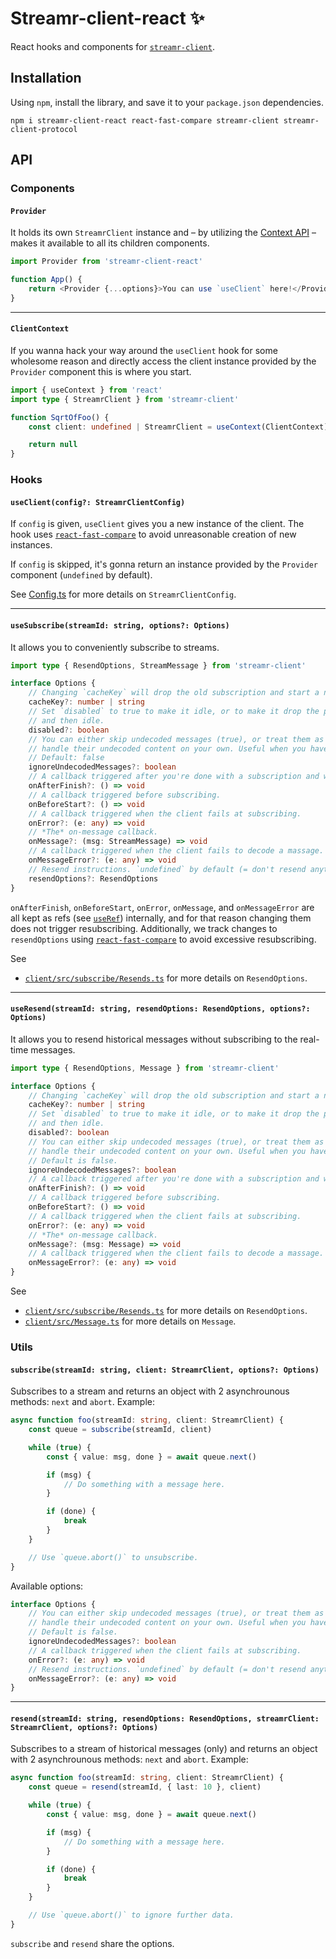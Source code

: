# Streamr-client-react ✨

React hooks and components for [`streamr-client`](https://github.com/streamr-dev/network/tree/main/packages/client).

## Installation

Using `npm`, install the library, and save it to your `package.json` dependencies.

```
npm i streamr-client-react react-fast-compare streamr-client streamr-client-protocol
```

## API

### Components

#### `Provider`

It holds its own `StreamrClient` instance and – by utilizing the [Context API](https://reactjs.org/docs/context.html) – makes it available to all its children components.

```typescript
import Provider from 'streamr-client-react'

function App() {
    return <Provider {...options}>You can use `useClient` here!</Provider>
}
```

---

#### `ClientContext`

If you wanna hack your way around the `useClient` hook for some wholesome reason and directly access the client instance provided by the `Provider` component this is where you start.

```typescript
import { useContext } from 'react'
import type { StreamrClient } from 'streamr-client'

function SqrtOfFoo() {
    const client: undefined | StreamrClient = useContext(ClientContext)

    return null
}
```

### Hooks

#### `useClient(config?: StreamrClientConfig)`

If `config` is given, `useClient` gives you a new instance of the client. The hook uses [`react-fast-compare`](https://github.com/FormidableLabs/react-fast-compare) to avoid unreasonable creation of new instances.

If `config` is skipped, it's gonna return an instance provided by the `Provider` component (`undefined` by default).

See [Config.ts](https://github.com/streamr-dev/network/blob/main/packages/client/src/Config.ts) for more details on `StreamrClientConfig`.

---

#### `useSubscribe(streamId: string, options?: Options)`

It allows you to conveniently subscribe to streams.

```typescript
import type { ResendOptions, StreamMessage } from 'streamr-client'

interface Options {
    // Changing `cacheKey` will drop the old subscription and start a new one.
    cacheKey?: number | string
    // Set `disabled` to true to make it idle, or to make it drop the previous subscription
    // and then idle.
    disabled?: boolean
    // You can either skip undecoded messages (true), or treat them as other messages (false), and
    // handle their undecoded content on your own. Useful when you have to show "something".
    // Default: false
    ignoreUndecodedMessages?: boolean
    // A callback triggered after you're done with a subscription and with processing messages.
    onAfterFinish?: () => void
    // A callback triggered before subscribing.
    onBeforeStart?: () => void
    // A callback triggered when the client fails at subscribing.
    onError?: (e: any) => void
    // *The* on-message callback.
    onMessage?: (msg: StreamMessage) => void
    // A callback triggered when the client fails to decode a massage.
    onMessageError?: (e: any) => void
    // Resend instructions. `undefined` by default (= don't resend anything).
    resendOptions?: ResendOptions
}
```

`onAfterFinish`, `onBeforeStart`, `onError`, `onMessage`, and `onMessageError` are all kept as refs (see [`useRef`](https://reactjs.org/docs/hooks-reference.html#useref)) internally, and for that reason changing them does not trigger resubscribing. Additionally, we track changes to `resendOptions` using [`react-fast-compare`](https://github.com/FormidableLabs/react-fast-compare) to avoid excessive resubscribing.

See

-   [`client/src/subscribe/Resends.ts`](https://github.com/streamr-dev/network/blob/main/packages/client/src/subscribe/Resends.ts) for more details on `ResendOptions`.

---

#### `useResend(streamId: string, resendOptions: ResendOptions, options?: Options)`

It allows you to resend historical messages without subscribing to the real-time messages.

```typescript
import type { ResendOptions, Message } from 'streamr-client'

interface Options {
    // Changing `cacheKey` will drop the old subscription and start a new one.
    cacheKey?: number | string
    // Set `disabled` to true to make it idle, or to make it drop the previous subscription
    // and then idle.
    disabled?: boolean
    // You can either skip undecoded messages (true), or treat them as other messages (false), and
    // handle their undecoded content on your own. Useful when you have to show "something".
    // Default is false.
    ignoreUndecodedMessages?: boolean
    // A callback triggered after you're done with a subscription and with processing messages.
    onAfterFinish?: () => void
    // A callback triggered before subscribing.
    onBeforeStart?: () => void
    // A callback triggered when the client fails at subscribing.
    onError?: (e: any) => void
    // *The* on-message callback.
    onMessage?: (msg: Message) => void
    // A callback triggered when the client fails to decode a massage.
    onMessageError?: (e: any) => void
}
```

See

-   [`client/src/subscribe/Resends.ts`](https://github.com/streamr-dev/network/blob/main/packages/client/src/subscribe/Resends.ts) for more details on `ResendOptions`.
-   [`client/src/Message.ts`](https://github.com/streamr-dev/network/blob/main/packages/client/src/Message.ts) for more details on `Message`.

### Utils

#### `subscribe(streamId: string, client: StreamrClient, options?: Options)`

Subscribes to a stream and returns an object with 2 asynchrounous methods: `next` and `abort`. Example:

```typescript
async function foo(streamId: string, client: StreamrClient) {
    const queue = subscribe(streamId, client)

    while (true) {
        const { value: msg, done } = await queue.next()

        if (msg) {
            // Do something with a message here.
        }

        if (done) {
            break
        }
    }

    // Use `queue.abort()` to unsubscribe.
}
```

Available options:

```typescript
interface Options {
    // You can either skip undecoded messages (true), or treat them as other messages (false), and
    // handle their undecoded content on your own. Useful when you have to show "something".
    // Default is false.
    ignoreUndecodedMessages?: boolean
    // A callback triggered when the client fails at subscribing.
    onError?: (e: any) => void
    // Resend instructions. `undefined` by default (= don't resend anything).
    onMessageError?: (e: any) => void
}
```

---

#### `resend(streamId: string, resendOptions: ResendOptions, streamrClient: StreamrClient, options?: Options)`

Subscribes to a stream of historical messages (only) and returns an object with 2 asynchrounous methods: `next` and `abort`. Example:

```typescript
async function foo(streamId: string, client: StreamrClient) {
    const queue = resend(streamId, { last: 10 }, client)

    while (true) {
        const { value: msg, done } = await queue.next()

        if (msg) {
            // Do something with a message here.
        }

        if (done) {
            break
        }
    }

    // Use `queue.abort()` to ignore further data.
}
```

`subscribe` and `resend` share the options.
